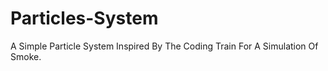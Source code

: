 # Particles-System
A Simple Particle System Inspired By The Coding Train For A Simulation Of Smoke.
